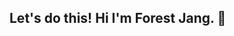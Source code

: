 ## Let's do this! Hi I'm Forest Jang. 👋

<!--
**forestjang/forestjang** is a ✨ _special_ ✨ repository because its `README.md` (this file) appears on your GitHub profile.

Here are some ideas to get you started:

- 🔭 I’m currently working on HY Robotics, corp
- 🌱 I’m currently learning Major in Robotics & Convergence at Hanyang University 
- 👯 I’m looking to collaborate on ...
- 🤔 I’m looking for help with ...
- 💬 Ask me about ...
- 📫 How to reach me: ...
- 😄 Pronouns: ...
- ⚡ Fun fact: ...
-->
